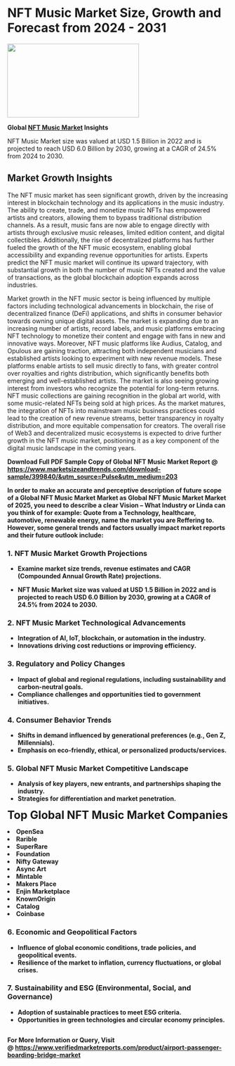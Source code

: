 <H1>NFT Music Market Size, Growth and Forecast from 2024 - 2031</H1><img class="aligncenter size-medium wp-image-584254" src="https://thirdeyenews.in/wp-content/uploads/2024/09/Global-Market-Research-300x168.jpeg" alt="" width="300" height="168" /><p><strong>Global&nbsp;<a href="https://www.marketsizeandtrends.com/download-sample/399840/&amp;utm_source=Pulse&amp;utm_medium=203">NFT Music Market</a> Insights</strong></p><p>NFT Music Market size was valued at USD 1.5 Billion in 2022 and is projected to reach USD 6.0 Billion by 2030, growing at a CAGR of 24.5% from 2024 to 2030.</p><p><h2>Market Growth Insights</h2> <p>The NFT music market has seen significant growth, driven by the increasing interest in blockchain technology and its applications in the music industry. The ability to create, trade, and monetize music NFTs has empowered artists and creators, allowing them to bypass traditional distribution channels. As a result, music fans are now able to engage directly with artists through exclusive music releases, limited edition content, and digital collectibles. Additionally, the rise of decentralized platforms has further fueled the growth of the NFT music ecosystem, enabling global accessibility and expanding revenue opportunities for artists. Experts predict the NFT music market will continue its upward trajectory, with substantial growth in both the number of music NFTs created and the value of transactions, as the global blockchain adoption expands across industries.</p> <p><strong></strong></p> <p>Market growth in the NFT music sector is being influenced by multiple factors including technological advancements in blockchain, the rise of decentralized finance (DeFi) applications, and shifts in consumer behavior towards owning unique digital assets. The market is expanding due to an increasing number of artists, record labels, and music platforms embracing NFT technology to monetize their content and engage with fans in new and innovative ways. Moreover, NFT music platforms like Audius, Catalog, and Opulous are gaining traction, attracting both independent musicians and established artists looking to experiment with new revenue models. These platforms enable artists to sell music directly to fans, with greater control over royalties and rights distribution, which significantly benefits both emerging and well-established artists. The market is also seeing growing interest from investors who recognize the potential for long-term returns. NFT music collections are gaining recognition in the global art world, with some music-related NFTs being sold at high prices. As the market matures, the integration of NFTs into mainstream music business practices could lead to the creation of new revenue streams, better transparency in royalty distribution, and more equitable compensation for creators. The overall rise of Web3 and decentralized music ecosystems is expected to drive further growth in the NFT music market, positioning it as a key component of the digital music landscape in the coming years.</p> <p><strong></p><p><span class=""><strong>Download Full PDF Sample Copy of Global NFT Music Market Report</strong> @ <a href="https://www.marketsizeandtrends.com/download-sample/399840/&amp;utm_source=Pulse&amp;utm_medium=203" target="_blank">https://www.marketsizeandtrends.com/download-sample/399840/&amp;utm_source=Pulse&amp;utm_medium=203</a></span></p><p>In order to make an accurate and perceptive description of future scope of a Global&nbsp;NFT Music Market Market as Global&nbsp;NFT Music Market Market of 2025, you need to describe a clear Vision &ndash; What Industry or Linda can you think of for example: Quote from a Technology, healthcare, automotive, renewable energy, name the market you are Reffering to. However, some general trends and factors usually impact market reports and their future outlook include:</p><h3>1.&nbsp;<strong>NFT Music Market Growth Projections</strong></h3><ul><li>Examine market size trends, revenue estimates and CAGR (Compounded Annual Growth Rate) projections.</li><li><p>NFT Music Market size was valued at USD 1.5 Billion in 2022 and is projected to reach USD 6.0 Billion by 2030, growing at a CAGR of 24.5% from 2024 to 2030.</p></li></ul><h3>2.&nbsp;<strong>NFT Music Market Technological Advancements</strong></h3><ul><li>Integration of AI, IoT, blockchain, or automation in the industry.</li><li>Innovations driving cost reductions or improving efficiency.</li></ul><h3>3.&nbsp;<strong>Regulatory and Policy Changes</strong></h3><ul><li>Impact of global and regional regulations, including sustainability and carbon-neutral goals.</li><li>Compliance challenges and opportunities tied to government initiatives.</li></ul><h3>4.&nbsp;<strong>Consumer Behavior Trends</strong></h3><ul><li>Shifts in demand influenced by generational preferences (e.g., Gen Z, Millennials).</li><li>Emphasis on eco-friendly, ethical, or personalized products/services.</li></ul><h3>5.&nbsp;<strong>Global NFT Music Market Competitive Landscape</strong></h3><ul><li>Analysis of key players, new entrants, and partnerships shaping the industry.</li><li>Strategies for differentiation and market penetration.</li></ul><p data-pm-slice="1 1 []"><span style="color: inherit; font-family: inherit; font-size: 25px;">Top Global NFT Music Market Companies</span></p><div class="" data-test-id=""><p><li>OpenSea</li><li> Rarible</li><li> SuperRare</li><li> Foundation</li><li> Nifty Gateway</li><li> Async Art</li><li> Mintable</li><li> Makers Place</li><li> Enjin Marketplace</li><li> KnownOrigin</li><li> Catalog</li><li> Coinbase</li></p></div><h3>6.&nbsp;<strong>Economic and Geopolitical Factors</strong></h3><ul><li>Influence of global economic conditions, trade policies, and geopolitical events.</li><li>Resilience of the market to inflation, currency fluctuations, or global crises.</li></ul><h3>7.&nbsp;<strong>Sustainability and ESG (Environmental, Social, and Governance)</strong></h3><ul><li>Adoption of sustainable practices to meet ESG criteria.</li><li>Opportunities in green technologies and circular economy principles.</li></ul><h2><strong style="font-size: 14px;">For More Information or Query, Visit @&nbsp;</strong><a style="background-color: #ffffff; font-size: 14px;" href="https://www.marketsizeandtrends.com/report/nft-music-market/" target="_blank">https://www.verifiedmarketreports.com/product/airport-passenger-boarding-bridge-market</a></h2>
